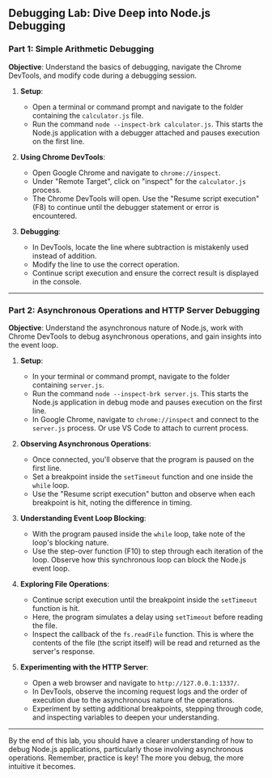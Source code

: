 ## Debugging Lab: Dive Deep into Node.js Debugging

### Part 1: Simple Arithmetic Debugging

**Objective**: Understand the basics of debugging, navigate the Chrome DevTools, and modify code during a debugging session.

1. **Setup**:
    - Open a terminal or command prompt and navigate to the folder containing the `calculator.js` file.
    - Run the command `node --inspect-brk calculator.js`. This starts the Node.js application with a debugger attached and pauses execution on the first line.

2. **Using Chrome DevTools**:
    - Open Google Chrome and navigate to `chrome://inspect`.
    - Under "Remote Target", click on "inspect" for the `calculator.js` process.
    - The Chrome DevTools will open. Use the "Resume script execution" (F8) to continue until the debugger statement or error is encountered.

3. **Debugging**:
    - In DevTools, locate the line where subtraction is mistakenly used instead of addition.
    - Modify the line to use the correct operation.
    - Continue script execution and ensure the correct result is displayed in the console.

---

### Part 2: Asynchronous Operations and HTTP Server Debugging

**Objective**: Understand the asynchronous nature of Node.js, work with Chrome DevTools to debug asynchronous operations, and gain insights into the event loop.

1. **Setup**:
    - In your terminal or command prompt, navigate to the folder containing `server.js`.
    - Run the command `node --inspect-brk server.js`. This starts the Node.js application in debug mode and pauses execution on the first line.
    - In Google Chrome, navigate to `chrome://inspect` and connect to the `server.js` process. Or use VS Code to attach to current process.

2. **Observing Asynchronous Operations**:
    - Once connected, you'll observe that the program is paused on the first line.
    - Set a breakpoint inside the `setTimeout` function and one inside the `while` loop.
    - Use the "Resume script execution" button and observe when each breakpoint is hit, noting the difference in timing.

3. **Understanding Event Loop Blocking**:
    - With the program paused inside the `while` loop, take note of the loop's blocking nature.
    - Use the step-over function (F10) to step through each iteration of the loop. Observe how this synchronous loop can block the Node.js event loop.

4. **Exploring File Operations**:
    - Continue script execution until the breakpoint inside the `setTimeout` function is hit.
    - Here, the program simulates a delay using `setTimeout` before reading the file.
    - Inspect the callback of the `fs.readFile` function. This is where the contents of the file (the script itself) will be read and returned as the server's response.

5. **Experimenting with the HTTP Server**:
    - Open a web browser and navigate to `http://127.0.0.1:1337/`.
    - In DevTools, observe the incoming request logs and the order of execution due to the asynchronous nature of the operations.
    - Experiment by setting additional breakpoints, stepping through code, and inspecting variables to deepen your understanding.

---

By the end of this lab, you should have a clearer understanding of how to debug Node.js applications, particularly those involving asynchronous operations. Remember, practice is key! The more you debug, the more intuitive it becomes.